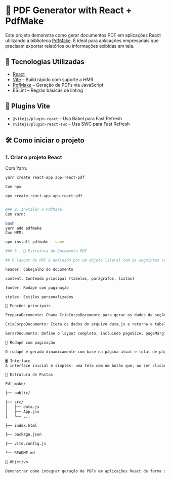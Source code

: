 # 📄 PDF Generator with React + PdfMake

Este projeto demonstra como gerar documentos PDF em aplicações React utilizando a biblioteca [PdfMake](https://pdfmake.github.io/docs/). É ideal para aplicações empresariais que precisam exportar relatórios ou informações exibidas em tela.

## 🚀 Tecnologias Utilizadas

- [React](https://reactjs.org/)
- [Vite](https://vitejs.dev/) – Build rápido com suporte a HMR
- [PdfMake](https://pdfmake.github.io/docs/) – Geração de PDFs via JavaScript
- ESLint – Regras básicas de linting

## 🔌 Plugins Vite

- `@vitejs/plugin-react` – Usa Babel para Fast Refresh
- `@vitejs/plugin-react-swc` – Usa SWC para Fast Refresh

## 🛠️ Como iniciar o projeto

### 1. Criar o projeto React

Com Yarn:
```bash
yarn create react-app app-react-pdf

Com npx

npx create-react-app app-react-pdf


### 2. Instalar o PdfMake
Com Yarn:

bash
yarn add pdfmake
Com NPM:

npm install pdfmake --save

### 3 - 🧪 Estrutura do Documento PDF

## O layout do PDF é definido por um objeto literal com as seguintes seções:

header: Cabeçalho do documento

content: Conteúdo principal (tabelas, parágrafos, listas)

footer: Rodapé com paginação

styles: Estilos personalizados

🔧 Funções principais

PreparaDocumento: Chama CriaCorpoDocumento para gerar os dados da seção content.

CriaCorpoDocumento: Itera os dados do arquivo data.js e retorna a tabela.

GerarDocumento: Define o layout completo, incluindo pageSize, pageMargins, content e footer.

📄 Rodapé com paginação

O rodapé é gerado dinamicamente com base na página atual e total de páginas. Inclui uma linha sutil e contador de páginas.

🖥️ Interface
A interface inicial é simples: uma tela com um botão que, ao ser clicado, gera o relatório em PDF.

📁 Estrutura de Pastas

Pdf_make/

├── public/

├── src/
│   ├── data.js
│   ├── App.jsx
│   └── ...

├── index.html

├── package.json

├── vite.config.js

└── README.md

📌 Objetivo

Demonstrar como integrar geração de PDFs em aplicações React de forma simples e eficiente, com foco em aplicações empresariais.

